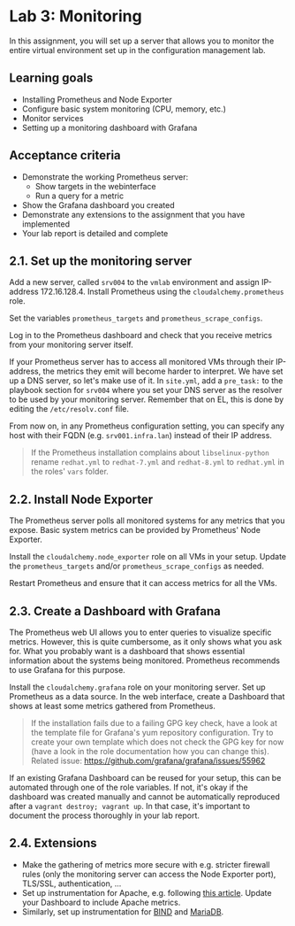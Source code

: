 # Lab 3: Monitoring

In this assignment, you will set up a server that allows you to monitor the entire virtual environment set up in the configuration management lab.

## Learning goals

- Installing Prometheus and Node Exporter
- Configure basic system monitoring (CPU, memory, etc.)
- Monitor services
- Setting up a monitoring dashboard with Grafana

## Acceptance criteria

- Demonstrate the working Prometheus server:
    - Show targets in the webinterface
    - Run a query for a metric
- Show the Grafana dashboard you created
- Demonstrate any extensions to the assignment that you have implemented
- Your lab report is detailed and complete

## 2.1. Set up the monitoring server

Add a new server, called `srv004` to the `vmlab` environment and assign IP-address 172.16.128.4. Install Prometheus using the `cloudalchemy.prometheus` role.

Set the variables `prometheus_targets` and `prometheus_scrape_configs`.

Log in to the Prometheus dashboard and check that you receive metrics from your monitoring server itself.

If your Prometheus server has to access all monitored VMs through their IP-address, the metrics they emit will become harder to interpret. We have set up a DNS server, so let's make use of it. In `site.yml`, add a `pre_task:` to the playbook section for `srv004` where you set your DNS server as the resolver to be used by your monitoring server. Remember that on EL, this is done by editing the `/etc/resolv.conf` file.

From now on, in any Prometheus configuration setting, you can specify any host with their FQDN (e.g. `srv001.infra.lan`) instead of their IP address.

> If the Prometheus installation complains about `libselinux-python` rename `redhat.yml` to `redhat-7.yml` and `redhat-8.yml` to `redhat.yml` in the roles' `vars` folder.

## 2.2. Install Node Exporter

The Prometheus server polls all monitored systems for any metrics that you expose. Basic system metrics can be provided by Prometheus' Node Exporter.

Install the `cloudalchemy.node_exporter` role on all VMs in your setup. Update the `prometheus_targets` and/or `prometheus_scrape_configs` as needed.

Restart Prometheus and ensure that it can access metrics for all the VMs.

## 2.3. Create a Dashboard with Grafana

The Prometheus web UI allows you to enter queries to visualize specific metrics. However, this is quite cumbersome, as it only shows what you ask for. What you probably want is a dashboard that shows essential information about the systems being monitored. Prometheus recommends to use Grafana for this purpose.

Install the `cloudalchemy.grafana` role on your monitoring server. Set up Prometheus as a data source. In the web interface, create a Dashboard that shows at least some metrics gathered from Prometheus.

> If the installation fails due to a failing GPG key check, have a look at the template file for Grafana's yum repository configuration. Try to create your own template which does not check the GPG key for now (have a look in the role documentation how you can change this).
> Related issue: <https://github.com/grafana/grafana/issues/55962>

If an existing Grafana Dashboard can be reused for your setup, this can be automated through one of the role variables. If not, it's okay if the dashboard was created manually and cannot be automatically reproduced after a `vagrant destroy; vagrant up`. In that case, it's important to document the process thoroughly in your lab report.

## 2.4. Extensions

- Make the gathering of metrics more secure with e.g. stricter firewall rules (only the monitoring server can access the Node Exporter port), TLS/SSL, authentication, ...
- Set up instrumentation for Apache, e.g. following [this article](https://computingforgeeks.com/monitor-apache-web-server-prometheus-grafana/). Update your Dashboard to include Apache metrics.
- Similarly, set up instrumentation for [BIND](https://github.com/prometheus-community/bind_exporter) and [MariaDB](https://github.com/prometheus/mysqld_exporter).
